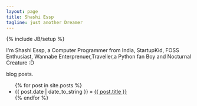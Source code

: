 ```yaml
---
layout: page
title: Shashi Essp
tagline: just another Dreamer
---
```

{% include JB/setup %}

I'm Shashi Essp, a Computer Programmer from India, StartupKid, FOSS Enthusiast, Wannabe Enterprenuer,Traveller,a Python fan Boy and Nocturnal Creature :D 






blog posts.

<ul class="posts">
  {% for post in site.posts %}
    <li><span>{{ post.date | date_to_string }}</span> &raquo; <a href="{{ BASE_PATH }}{{ post.url }}">{{ post.title }}</a></li>
  {% endfor %}
</ul>


<script>
  (function(i,s,o,g,r,a,m){i['GoogleAnalyticsObject']=r;i[r]=i[r]||function(){
  (i[r].q=i[r].q||[]).push(arguments)},i[r].l=1*new Date();a=s.createElement(o),
  m=s.getElementsByTagName(o)[0];a.async=1;a.src=g;m.parentNode.insertBefore(a,m)
  })(window,document,'script','//www.google-analytics.com/analytics.js','ga');

  ga('create', 'UA-53320301-1', 'auto');
  ga('send', 'pageview');

</script>
